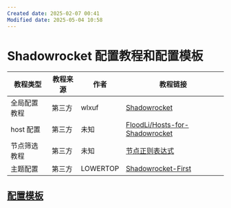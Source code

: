 ```yaml
---
Created date: 2025-02-07 00:41
Modified date: 2025-05-04 10:58
---
```

# Shadowrocket 配置教程和配置模板

| 教程类型    | 教程来源 | 作者       | 教程链接                                                                                                                                          |
| ------- | ---- | -------- | --------------------------------------------------------------------------------------------------------------------------------------------- |
| 全局配置教程  | 第三方  | wlxuf    | [Shadowrocket](https://github.com/wlxuf/Shadowrocket)                                                                                         |
| host 配置 | 第三方  | 未知       | [FloodLi/Hosts-for-Shadowrocket](https://github.com/FloodLi/Hosts-for-Shadowrocket)                                                           |
| 节点筛选教程  | 第三方  | 未知       | [节点正则表达式](https://github.com/LaolunsiG/PCR/blob/main/Agency_Wiki/%E8%8A%82%E7%82%B9%E7%9A%84%E6%AD%A3%E5%88%99%E8%A1%A8%E8%BE%BE%E5%BC%8F.md) |
| 主题配置    | 第三方  | LOWERTOP | [Shadowrocket-First](https://github.com/LOWERTOP/Shadowrocket-First)                                                                          |

## [配置模板](https://github.com/LaolunsiG/PCR/tree/main/Config_File/Shadowrocket)




